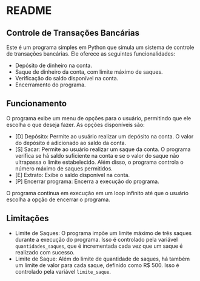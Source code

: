# README

## Controle de Transações Bancárias

Este é um programa simples em Python que simula um sistema de controle de transações bancárias. Ele oferece as seguintes funcionalidades:

- Depósito de dinheiro na conta.
- Saque de dinheiro da conta, com limite máximo de saques.
- Verificação do saldo disponível na conta.
- Encerramento do programa.

## Funcionamento

O programa exibe um menu de opções para o usuário, permitindo que ele escolha o que deseja fazer. As opções disponíveis são:

- [D] Depósito: Permite ao usuário realizar um depósito na conta. O valor do depósito é adicionado ao saldo da conta.
- [S] Sacar: Permite ao usuário realizar um saque da conta. O programa verifica se há saldo suficiente na conta e se o valor do saque não ultrapassa o limite estabelecido. Além disso, o programa controla o número máximo de saques permitidos.
- [E] Extrato: Exibe o saldo disponível na conta.
- [P] Encerrar programa: Encerra a execução do programa.

O programa continua em execução em um loop infinito até que o usuário escolha a opção de encerrar o programa.

## Limitações

- Limite de Saques: O programa impõe um limite máximo de três saques durante a execução do programa. Isso é controlado pela variável `quantidades_saques`, que é incrementada cada vez que um saque é realizado com sucesso.
- Limite de Saque: Além do limite de quantidade de saques, há também um limite de valor para cada saque, definido como R$ 500. Isso é controlado pela variável `limite_saque`.
